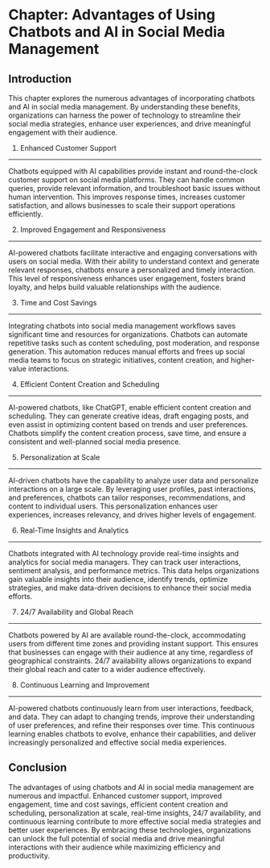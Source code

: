 Chapter: Advantages of Using Chatbots and AI in Social Media Management
=======================================================================

Introduction
------------

This chapter explores the numerous advantages of incorporating chatbots and AI in social media management. By understanding these benefits, organizations can harness the power of technology to streamline their social media strategies, enhance user experiences, and drive meaningful engagement with their audience.

1. Enhanced Customer Support
----------------------------

Chatbots equipped with AI capabilities provide instant and round-the-clock customer support on social media platforms. They can handle common queries, provide relevant information, and troubleshoot basic issues without human intervention. This improves response times, increases customer satisfaction, and allows businesses to scale their support operations efficiently.

2. Improved Engagement and Responsiveness
-----------------------------------------

AI-powered chatbots facilitate interactive and engaging conversations with users on social media. With their ability to understand context and generate relevant responses, chatbots ensure a personalized and timely interaction. This level of responsiveness enhances user engagement, fosters brand loyalty, and helps build valuable relationships with the audience.

3. Time and Cost Savings
------------------------

Integrating chatbots into social media management workflows saves significant time and resources for organizations. Chatbots can automate repetitive tasks such as content scheduling, post moderation, and response generation. This automation reduces manual efforts and frees up social media teams to focus on strategic initiatives, content creation, and higher-value interactions.

4. Efficient Content Creation and Scheduling
--------------------------------------------

AI-powered chatbots, like ChatGPT, enable efficient content creation and scheduling. They can generate creative ideas, draft engaging posts, and even assist in optimizing content based on trends and user preferences. Chatbots simplify the content creation process, save time, and ensure a consistent and well-planned social media presence.

5. Personalization at Scale
---------------------------

AI-driven chatbots have the capability to analyze user data and personalize interactions on a large scale. By leveraging user profiles, past interactions, and preferences, chatbots can tailor responses, recommendations, and content to individual users. This personalization enhances user experiences, increases relevancy, and drives higher levels of engagement.

6. Real-Time Insights and Analytics
-----------------------------------

Chatbots integrated with AI technology provide real-time insights and analytics for social media managers. They can track user interactions, sentiment analysis, and performance metrics. This data helps organizations gain valuable insights into their audience, identify trends, optimize strategies, and make data-driven decisions to enhance their social media efforts.

7. 24/7 Availability and Global Reach
-------------------------------------

Chatbots powered by AI are available round-the-clock, accommodating users from different time zones and providing instant support. This ensures that businesses can engage with their audience at any time, regardless of geographical constraints. 24/7 availability allows organizations to expand their global reach and cater to a wider audience effectively.

8. Continuous Learning and Improvement
--------------------------------------

AI-powered chatbots continuously learn from user interactions, feedback, and data. They can adapt to changing trends, improve their understanding of user preferences, and refine their responses over time. This continuous learning enables chatbots to evolve, enhance their capabilities, and deliver increasingly personalized and effective social media experiences.

Conclusion
----------

The advantages of using chatbots and AI in social media management are numerous and impactful. Enhanced customer support, improved engagement, time and cost savings, efficient content creation and scheduling, personalization at scale, real-time insights, 24/7 availability, and continuous learning contribute to more effective social media strategies and better user experiences. By embracing these technologies, organizations can unlock the full potential of social media and drive meaningful interactions with their audience while maximizing efficiency and productivity.
